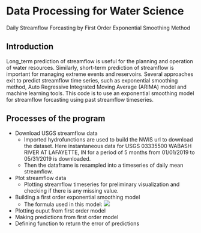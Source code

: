 # Data Processing for Water Science
 Daily Streamflow Forcasting by First Order Exponential Smoothing Method

## Introduction
Long_term prediction of streamflow is useful for the planning and operation of water resources. Similarly, short-term prediction of 
streamflow is important for managing extreme events and reservoirs. Several approaches exit to predict streamflow time series, such as 
exponential smoothing method, Auto Regressive Integrated Moving Average (ARIMA) model and machine learning tools. This code is to use an 
exponential smoothing model for streamflow forcasting using past streamflow timeseries.

## Processes of the program
* Download USGS streamflow data
  * Imported hydrofunctions are used to build the NWIS url to download the dataset. Here instantaneous data for USGS 03335500 WABASH RIVER
 AT LAFAYETTE, IN for a period of 5 months from 01/01/2019 to 05/31/2019 is downloaded.
  * Then the dataframe is resampled into a timeseries of daily mean streamflow.
* Plot streamflow data
  * Plotting streamflow timeseries for preliminary visualization and checking if there is any missing value.
* Building a first order exponential smoothing model
  * The formula used in this model: <img src="https://render.githubusercontent.com/render/math?math=y_{t}=\alpha y_{t-1}+(1-\alpha)y_{t-1}">
* Plotting ouput from first order model
* Making predictions from first order model
* Defining function to return the error of predictions

